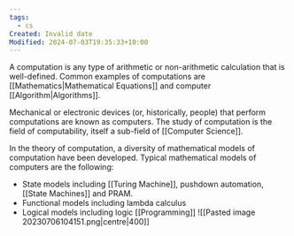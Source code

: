 ```yaml
---
tags:
  - cs
Created: Invalid date
Modified: 2024-07-03T19:35:33+10:00
---
```

A computation is any type of arithmetic or non-arithmetic calculation that is well-defined. Common examples of computations are [[Mathematics|Mathematical Equations]] and computer [[Algorithm|Algorithms]].

Mechanical or electronic devices (or, historically, people) that perform computations are known as computers. The study of computation is the field of computability, itself a sub-field of [[Computer Science]].

In the theory of computation, a diversity of mathematical models of computation have been developed. Typical mathematical models of computers are the following:
- State models including [[Turing Machine]], pushdown automation, [[State Machines]] and PRAM.
- Functional models including lambda calculus 
- Logical models including logic [[Programming]]
![[Pasted image 20230706104151.png|centre|400]]
